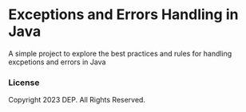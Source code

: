 # Exceptions and Errors Handling in Java

A simple project to explore the best practices and rules for handling excpetions and errors in Java

### License
Copyright 2023 DEP. All Rights Reserved.